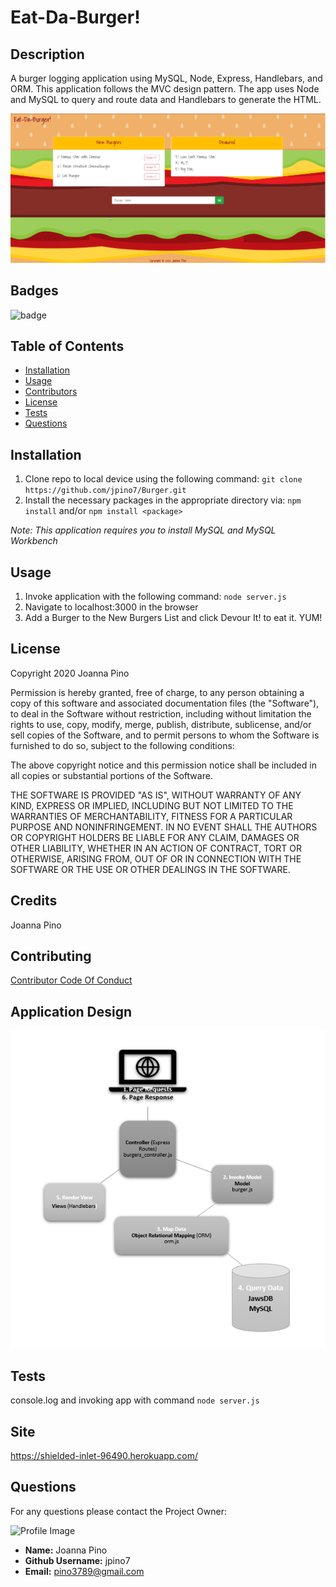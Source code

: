 
# Eat-Da-Burger!

## Description
A burger logging application using MySQL, Node, Express, Handlebars, and ORM. This application follows the MVC design pattern. The app uses Node and MySQL to query and route data and Handlebars to generate the HTML.

![Demo](/public/assets/img/Eat-Da-Burger-App.png)

## Badges
![badge](https://img.shields.io/github/languages/top/jpino7/READMEgenerator)

## Table of Contents
- [Installation](#installation)
- [Usage](#usage)
- [Contributors](#contributing)
- [License](#license)
- [Tests](#tests)
- [Questions](#questions)

## Installation
1. Clone repo to local device using the following command: ``` git clone https://github.com/jpino7/Burger.git ``` 
2. Install the necessary packages in the appropriate directory via: ``` npm install ``` and/or ``` npm install <package> ```

*Note: This application requires you to install MySQL and MySQL Workbench*

## Usage
1. Invoke application with the following command: ``` node server.js ``` 
2. Navigate to localhost:3000 in the browser 
3. Add a Burger to the New Burgers List and click Devour It! to eat it. YUM!

## License
Copyright 2020 Joanna Pino

Permission is hereby granted, free of charge, to any person obtaining a copy of this software and associated documentation files (the "Software"), to deal in the Software without restriction, including without limitation the rights to use, copy, modify, merge, publish, distribute, sublicense, and/or sell copies of the Software, and to permit persons to whom the Software is furnished to do so, subject to the following conditions:

The above copyright notice and this permission notice shall be included in all copies or substantial portions of the Software.

THE SOFTWARE IS PROVIDED "AS IS", WITHOUT WARRANTY OF ANY KIND, EXPRESS OR IMPLIED, INCLUDING BUT NOT LIMITED TO THE WARRANTIES OF MERCHANTABILITY, FITNESS FOR A PARTICULAR PURPOSE AND NONINFRINGEMENT. IN NO EVENT SHALL THE AUTHORS OR COPYRIGHT HOLDERS BE LIABLE FOR ANY CLAIM, DAMAGES OR OTHER LIABILITY, WHETHER IN AN ACTION OF CONTRACT, TORT OR OTHERWISE, ARISING FROM, OUT OF OR IN CONNECTION WITH THE SOFTWARE OR THE USE OR OTHER DEALINGS IN THE SOFTWARE.

## Credits
Joanna Pino

## Contributing
[Contributor Code Of Conduct](https://www.contributor-covenant.org/version/2/0/code_of_conduct/)

## Application Design
 ![Application Design](/public/assets/img/application_design.png)

## Tests
console.log and invoking app with command ``` node server.js ```

## Site
https://shielded-inlet-96490.herokuapp.com/

## Questions
For any questions please contact the Project Owner: 

![Profile Image](https://avatars3.githubusercontent.com/u/59301610?v=4)

- **Name:** Joanna Pino
- **Github Username:** jpino7
- **Email:** pino3789@gmail.com
